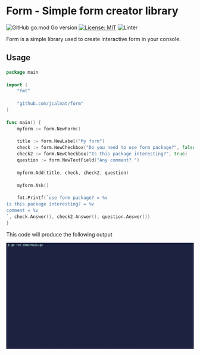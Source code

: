 # Form - Simple form creator library

![GitHub go.mod Go version](https://img.shields.io/github/go-mod/go-version/jcalmat/form)
[![License: MIT](https://img.shields.io/github/license/jcalmat/form)](https://opensource.org/licenses/MIT)
![Linter](https://github.com/jcalmat/form/workflows/golangci-lint/badge.svg)

Form is a simple library used to create interactive form in your console.

## Usage

```go
package main

import (
	"fmt"

	"github.com/jcalmat/form"
)

func main() {
	myform := form.NewForm()

	title := form.NewLabel("My form")
	check := form.NewCheckbox("Do you need to use form package?", false)
	check2 := form.NewCheckbox("Is this package interesting?", true)
	question := form.NewTextField("Any comment? ")

	myform.Add(title, check, check2, question)

	myform.Ask()

	fmt.Printf(`use form package? = %v
is this package interesting? = %v
comment = %v
`, check.Answer(), check2.Answer(), question.Answer())
}

```

This code will produce the following output

![example](./demo/demo.gif)